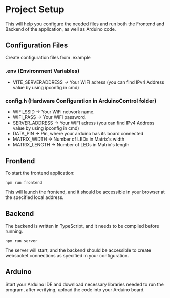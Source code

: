 # Project Setup
This will help you configure the needed files and run both the Frontend and Backend of the application, as well as Arduino code.

## Configuration Files
Create configuration files from .example
### .env (Environment Variables)
- VITE_SERVERADDRESS &rarr; Your WIFI adress (you can find IPv4 Address value by using ipconfig in cmd) 

### config.h (Hardware Configuration in ArduinoControl folder)
- WIFI_SSID &rarr; Your WiFi network name.
- WIFI_PASS &rarr; Your WiFi password.
- SERVER_ADDRESS &rarr; Your WIFI adress (you can find IPv4 Address value by using ipconfig in cmd) 
- DATA_PIN &rarr; Pin, where your arduino has its board connected
- MATRIX_WIDTH &rarr; Number of LEDs in Matrix's width
- MATRIX_LENGTH &rarr; Number of LEDs in Matrix's length

## Frontend
To start the frontend application:
```{bash}
npm run frontend
```
This will launch the frontend, and it should be accessible in your browser at the specified local address.

## Backend
The backend is written in TypeScript, and it needs to be compiled before running.
```{bash}
npm run server
```
The server will start, and the backend should be accessible to create websocket connections as specified in your configuration.

## Arduino
Start your Arduino IDE and download necessary libraries needed to run the program, after verifying, upload the code into your Arduino board.
